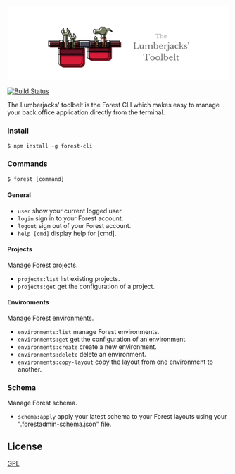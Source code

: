 <p align="center">
  <img src="https://github.com/ForestAdmin/toolbelt/blob/master/assets/logo.png?raw=true" alt="Toolbelt logo">
</p>

[![Build Status](https://travis-ci.org/ForestAdmin/toolbelt.svg?branch=master)](https://travis-ci.org/ForestAdmin/toolbelt)

The Lumberjacks' toolbelt is the Forest CLI which makes easy to manage your back office application directly from the terminal.


### Install
    $ npm install -g forest-cli

### Commands

    $ forest [command]

#### General
- `user`          show your current logged user.
- `login`         sign in to your Forest account.
- `logout`        sign out of your Forest account.
- `help [cmd]`    display help for [cmd].

#### Projects

Manage Forest projects.

- `projects:list` list existing projects.
- `projects:get`  get the configuration of a project.

#### Environments

Manage Forest environments.

- `environments:list`         manage Forest environments.
- `environments:get`          get the configuration of an environment.
- `environments:create`       create a new environment.
- `environments:delete`       delete an environment.
- `environments:copy-layout`  copy the layout from one environment to another.

### Schema

Manage Forest schema.

- `schema:apply`              apply your latest schema to your Forest layouts using your ".forestadmin-schema.json" file.

## License
[GPL](https://github.com/ForestAdmin/toolbelt/blob/master/LICENSE)

